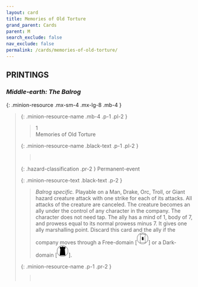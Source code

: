 ```yaml
---
layout: card
title: Memories of Old Torture
grand_parent: Cards
parent: M
search_exclude: false
nav_exclude: false
permalink: /cards/memories-of-old-torture/
---
```


## PRINTINGS


### _Middle-earth: The Balrog_

{: .minion-resource .mx-sm-4 .mx-lg-8 .mb-4 }
> {: .minion-resource-name .mb-4 .p-1 .pl-2 }
> > <div class="hazard-mp">1</div>
> > <div class="card-name">Memories of Old Torture</div>
>
> {: .minion-resource-name .black-text .p-1 .pl-2 }
> > &nbsp;
>
> {: .hazard-classification .pr-2 }
> Permanent-event
>
> {: .minion-resource-text .black-text .p-2 }
> > _Balrog specific._ Playable on a Man, Drake, Orc, Troll, or Giant hazard creature attack with one strike for each of its attacks. All attacks of the creature are canceled. The creature becomes an ally under the control of any character in the company. The character does not need tap. The ally has a mind of 1, body of 7, and prowess equal to its normal prowess minus 7. It gives one ally marshalling point. Discard this card and the ally if the company moves through a Free-domain \[![](/assets/images/free-domain.svg)] or a Dark-domain \[![](/assets/images/dark-domain.svg)]. 
> 
> {: .minion-resource-name .p-1 .pr-2 }
> > <div class="card-shield"></div>
> > <div class="card-corruption-white">&nbsp;</div>
